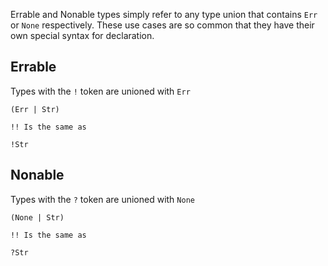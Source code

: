 Errable and Nonable types simply refer to any type union that contains `Err` or `None` respectively. These use cases are so common that they have their own special syntax for declaration.

## Errable
Types with the `!` token are unioned with `Err`

``` Lodge
(Err | Str)

!! Is the same as

!Str

```

## Nonable
Types with the `?` token are unioned with `None`

``` Lodge
(None | Str)

!! Is the same as

?Str
```